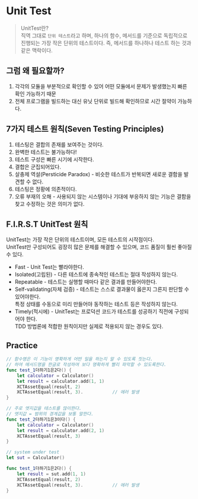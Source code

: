 # Unit Test

> UnitTest란?   
> 직역 그대로 `단위 테스트`라고 하며, 하나의 함수, 메서드를 기준으로 독립적으로 진행되는 가장 작은 단위의 테스트이다.
> 즉, 메서드를 하나하나 테스트 하는 것과 같은 맥락이다.

## 그럼 왜 필요할까?
1. 각각의 모듈을 부분적으로 확인할 수 있어 어떤 모듈에서 문제가 발생했는지 빠른 확인 가능하기 때문
2. 전체 프로그램을 빌드하는 대신 유닛 단위로 빌드해 확인하므로 시간 절약이 가능하다.

## 7가지 테스트 원칙(Seven Testing Principles)
1. 테스팅은 결합의 존재를 보여주는 것이다.
2. 완벽한 테스트는 불가능하다!
3. 테스트 구성은 빠른 시기에 시작한다.
4. 결합은 군집되어있다.
5. 살충제 역설(Persticide Paradox) - 비슷한 테스트가 반복되면 새로운 결함을 발견할 수 없다.
6. 테스팅은 정황에 의존적이다.
7. 오류 부재의 오해 - 사용되지 않는 시스템이나 기대에 부응하지 않는 기능은 결함을 찾고 수정하는 것은 의미가 없다.

## F.I.R.S.T UnitTest 원칙
UnitTest는 가장 작은 단위의 테스트이며, 모든 테스트의 시작점이다.   
UnitTest만 구성되어도 굉장히 많은 문제를 해결할 수 있으며, 코드 품질이 훨씬 좋아질 수 있다.   
- Fast - Unit Test는 빨라야한다.
- Isolated(고립된) - 다른 테스트에 종속적인 테스트는 절대 작성하지 않는다.
- Repeatable - 테스트는 실행할 때마다 같은 결과를 만들어야한다.
- Self-validating(자체 검증) - 테스트는 스스로 결과물이 옳은지 그른지 판단할 수 있어야한다.   
  특정 상태를 수동으로 미리 만들어야 동작하는 테스트 등은 작성하지 않는다.
- Timely(적시에) - UnitTest는 프로덕션 코드가 테스트를 성공하기 직전에 구성되어야 한다.   
  TDD 방법론에 적합한 원칙이지만 실제로 적용되지 않는 경우도 있다.

## Practice
```Swift
// 함수명은 이 기능이 명확하게 어떤 일을 하는지 알 수 있도록 짓는다.
// 하여 메서드명을 한글로 작성하여 보다 명확하게 빨리 파악할 수 있도록한다.
func test_1더하기1은2다() {
	let calculator = Calculator()
	let result = calculator.add(1, 1)
	XCTAssetEqual(result, 2)
	XCTAssetEqual(result, 3).           // 에러 발생
}

// 주로 엣지값을 테스트를 많이한다.
// 엣지값 = 범위의 경계값을 보통 말한다.
func test_2더하기1은3이다() {
	let calculator = Calculator()
	let result = calculator.add(2, 1)
	XCTAssetEqual(result, 3)
}
```

```Swift
// system under test
let sut = Calculator()

func test_1더하기1은2다() {
	let result = sut.add(1, 1)
	XCTAssetEqual(result, 2)
	XCTAssetEqual(result, 3).           // 에러 발생
}
```